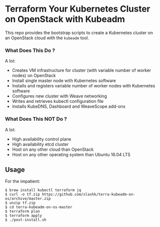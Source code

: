# Terraform Your Kubernetes Cluster on OpenStack with Kubeadm

This repo provides the bootstrap scripts to create a Kubernetes cluster on an OpenStack cloud with the `kubeadm` tool.

### What Does This Do ?

A lot:

* Creates VM infrastructure for cluster (with variable number of worker nodes) on OpenStack
* Install single master node with Kubernetes software
* Installs and registers variable number of worker nodes with Kubernetes software
* Configures new cluster with Weave networking
* Writes and retrieves kubectl configuration file
* Installs KubeDNS, Dashboard and WeaveScope add-ons

### What Does This NOT Do ?

A lot:

* High availability control plane
* High availability etcd cluster
* Host on any other cloud than OpenStack
* Host on any other operating system than Ubuntu 16.04 LTS

## Usage

For the impatient:

```
$ brew install kubectl terraform jq
$ curl -o tf.zip https://github.com/slashk/terra-kubeadm-on-os/archive/master.zip
$ unzip tf.zip
$ cd terra-kubeadm-on-os-master
$ terraform plan
$ terraform apply
$ ./post-install.sh
```
